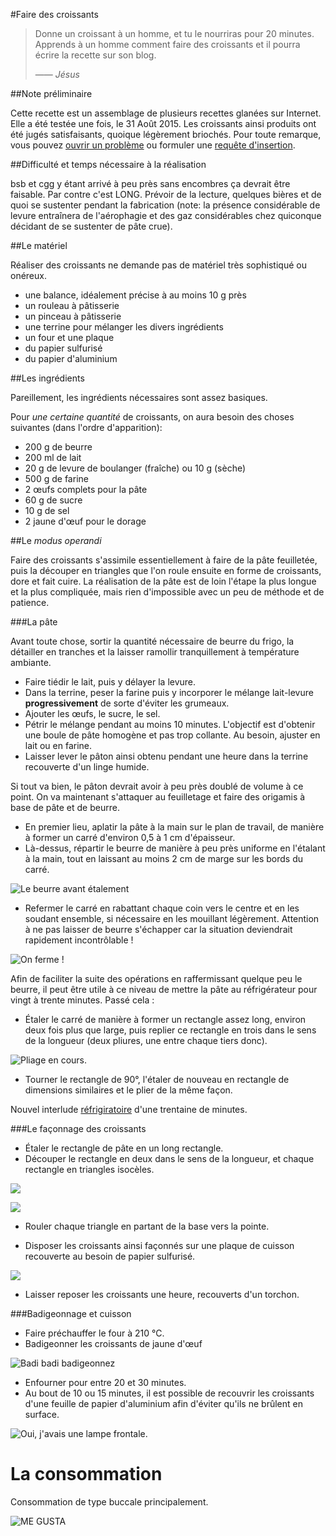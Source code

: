 #Faire des croissants

> Donne un croissant à un homme, et tu le nourriras pour 20 minutes. Apprends à
un homme comment faire des croissants et il pourra écrire la recette sur son
blog.
>
> &mdash;&mdash; <cite>Jésus</cite>

##Note préliminaire

Cette recette est un assemblage de plusieurs recettes glanées sur Internet. Elle
a été testée une fois, le 31 Août 2015. Les croissants ainsi produits ont été jugés
satisfaisants, quoique légèrement briochés. Pour toute remarque, vous pouvez
[ouvrir un problème](https://github.com/feston/le_croissant/issues) ou formuler
une [requête d'insertion](https://github.com/feston/le_croissant/pulls).

##Difficulté et temps nécessaire à la réalisation

bsb et cgg y étant arrivé à peu près sans encombres ça devrait être faisable.
Par contre c'est LONG. Prévoir de la lecture, quelques bières et de quoi se
sustenter pendant la fabrication (note: la présence considérable de levure
entraînera de l'aérophagie et des gaz considérables chez quiconque décidant de
se sustenter de pâte crue).

##Le matériel

Réaliser des croissants ne demande pas de matériel très sophistiqué ou onéreux.

- une balance, idéalement précise à au moins 10 g près
- un rouleau à pâtisserie
- un pinceau à pâtisserie
- une terrine pour mélanger les divers ingrédients
- un four et une plaque
- du papier sulfurisé
- du papier d'aluminium

##Les ingrédients

Pareillement, les ingrédients nécessaires sont assez basiques.

Pour _une certaine quantité_ de croissants, on aura besoin des choses suivantes
(dans l'ordre d'apparition):

- 200 g de beurre
- 200 ml de lait
- 20 g de levure de boulanger (fraîche) ou 10 g (sèche)
- 500 g de farine
- 2 œufs complets pour la pâte
- 60 g de sucre
- 10 g de sel
- 2 jaune d'œuf pour le dorage

##Le *modus operandi*

Faire des croissants s'assimile essentiellement à faire de la pâte feuilletée,
puis la découper en triangles que l'on roule ensuite en forme de croissants,
dore et fait cuire. La réalisation de la pâte est de loin l'étape la plus longue
et la plus compliquée, mais rien d'impossible avec un peu de méthode et
de patience.

###La pâte

Avant toute chose, sortir la quantité nécessaire de beurre du frigo, la
détailler en tranches et la laisser ramollir tranquillement à température
ambiante.

- Faire tiédir le lait, puis y délayer la levure.
- Dans la terrine, peser la farine puis y incorporer le mélange lait-levure
**progressivement** de sorte d'éviter les grumeaux.
- Ajouter les œufs, le sucre, le sel.
- Pétrir le mélange pendant au moins 10 minutes. L'objectif est d'obtenir une
boule de pâte homogène et pas trop collante. Au besoin, ajuster en lait ou en
farine.
- Laisser lever le pâton ainsi obtenu pendant une heure dans la terrine
recouverte d'un linge humide.

Si tout va bien, le pâton devrait avoir à peu près doublé de volume à ce point.
On va maintenant s'attaquer au feuilletage et faire des origamis à base de pâte
et de beurre.

- En premier lieu, aplatir la pâte à la main sur le plan de travail, de manière
à former un carré d'environ 0,5 à 1 cm d'épaisseur.
- Là-dessus, répartir le beurre de manière à peu près uniforme en l'étalant à
la main, tout en laissant au moins 2 cm de marge sur les bords du carré.

![Le beurre avant étalement](https://raw.githubusercontent.com/feston/le_croissant/master/recipe_assets/Photo-2015-08-31-14-31-34_4419.JPG)

- Refermer le carré en rabattant chaque coin vers le centre et en les soudant
ensemble, si nécessaire en les mouillant légèrement. Attention à ne pas laisser
de beurre s'échapper car la situation deviendrait rapidement incontrôlable !

![On ferme !](https://raw.githubusercontent.com/feston/le_croissant/master/recipe_assets/Photo-2015-08-31-14-35-22_4422.JPG)

Afin de faciliter la suite des opérations en raffermissant quelque peu le
beurre, il peut être utile à ce niveau de mettre la pâte au réfrigérateur pour
vingt à trente minutes. Passé cela :

- Étaler le carré de manière à former un rectangle assez long, environ deux
fois plus que large, puis replier ce rectangle en trois dans le sens de la
longueur (deux pliures, une entre chaque tiers donc).

![Pliage en cours.](https://raw.githubusercontent.com/feston/le_croissant/master/recipe_assets/Photo-2015-08-31-15-12-36_4423.JPG)

- Tourner le rectangle de 90°, l'étaler de nouveau en rectangle de dimensions
similaires et le plier de la même façon.

Nouvel interlude [réfrigiratoire](https://youtu.be/2ljFfL-mL70?t=67) d'une
trentaine de minutes.

###Le façonnage des croissants

- Étaler le rectangle de pâte en un long rectangle.
- Découper le rectangle en deux dans le sens de la longueur, et chaque
rectangle en triangles isocèles.

![](https://raw.githubusercontent.com/feston/le_croissant/master/recipe_assets/Photo-2015-08-31-16-21-21_4433.JPG)

![](https://raw.githubusercontent.com/feston/le_croissant/master/recipe_assets/Photo-2015-08-31-16-24-16_4435.JPG)

- Rouler chaque triangle en partant de la base vers la pointe.

- Disposer les croissants ainsi façonnés sur une plaque de cuisson recouverte
au besoin de papier sulfurisé.

![](https://raw.githubusercontent.com/feston/le_croissant/master/recipe_assets/Photo-2015-08-31-16-27-14_4437.JPG)

- Laisser reposer les croissants une heure, recouverts d'un torchon.

###Badigeonnage et cuisson

- Faire préchauffer le four à 210 °C.
- Badigeonner les croissants de jaune d'œuf

![Badi badi badigeonnez](https://raw.githubusercontent.com/feston/le_croissant/master/recipe_assets/Photo-2015-08-31-17-23-31_4442.JPG)

- Enfourner pour entre 20 et 30 minutes.
- Au bout de 10 ou 15 minutes, il est possible de recouvrir les croissants
d'une feuille de papier d'aluminium afin d'éviter qu'ils ne brûlent en surface.

![Oui, j'avais une lampe frontale.](https://raw.githubusercontent.com/feston/le_croissant/master/recipe_assets/Photo-2015-08-31-17-38-44_4445.JPG)

# La consommation

Consommation de type buccale principalement.

![ME GUSTA](https://raw.githubusercontent.com/feston/le_croissant/master/recipe_assets/Photo-2015-08-31-17-48-23_4447.JPG)

